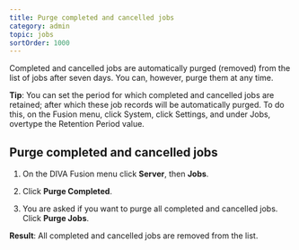 ```yaml
---
title: Purge completed and cancelled jobs
category: admin
topic: jobs
sortOrder: 1000
---
```


Completed and cancelled jobs are automatically purged (removed) from the list of jobs after seven days. You can, however, purge them at any time.

<p class="tip">
  <strong>Tip</strong>:
  You can set the period for which completed and cancelled jobs are retained; after which these job records will be automatically purged. To do this, on the Fusion menu, click System, click Settings, and under Jobs, overtype the Retention Period value.
</p>

## Purge completed and cancelled jobs

1. On the DIVA Fusion menu click **Server**, then **Jobs**.

2. Click **Purge Completed**.

3. You are asked if you want to purge all completed and cancelled jobs. Click **Purge Jobs**.

<p class="tip tip--result">
  <strong>Result</strong>:
  All completed and cancelled jobs are removed from the list.
</p>
